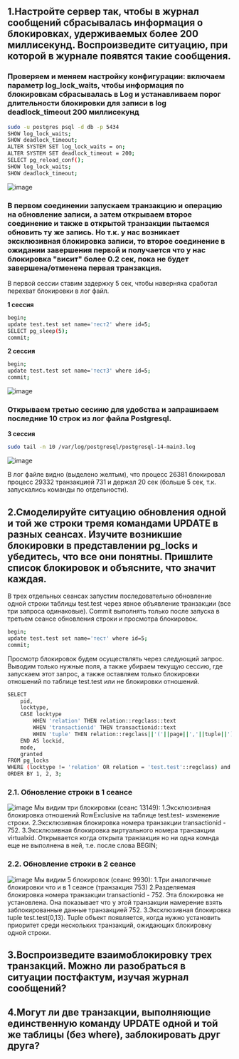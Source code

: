 ## 1.Настройте сервер так, чтобы в журнал сообщений сбрасывалась информация о блокировках, удерживаемых более 200 миллисекунд. Воспроизведите ситуацию, при которой в журнале появятся такие сообщения.
### Проверяем и меняем настройку конфигурации: включаем параметр log_lock_waits, чтобы информация по блокировкам сбрасывалась в Log и устанавливаем порог длительности блокировки для записи в log deadlock_timeout 200 миллисекунд
```Bash
sudo -u postgres psql -d db -p 5434
SHOW log_lock_waits;
SHOW deadlock_timeout;
ALTER SYSTEM SET log_lock_waits = on;
ALTER SYSTEM SET deadlock_timeout = 200;
SELECT pg_reload_conf();
SHOW log_lock_waits;
SHOW deadlock_timeout;
```
![image](https://github.com/user-attachments/assets/f8b69514-c63d-404f-ab3b-fd5fc38fcfa0)

### В первом соединении запускаем транзакцию и операцию на обновление записи, а затем открываем второе соединение и также в открытой транзакции пытаемся обновить ту же запись. Но т.к. у нас возникает эксклюзивная блокировка записи, то второе соединение в ожидании завершения первой и получается что у нас блокировка "висит" более 0.2 сек, пока не будет завершена/отменена первая транзакция.
В первой сессии ставим задержку 5 сек, чтобы наверняка сработал перехват блокировки в лог файл.

**1 сессия**
```Bash
begin;
update test.test set name='тест2' where id=5;
SELECT pg_sleep(5);
commit;
```
**2 сессия**
```Bash
begin;
update test.test set name='тест3' where id=5;
commit;
```
![image](https://github.com/user-attachments/assets/cebc8f81-3a12-4de8-b9b9-2dea10e0794d)

### Открываем третью сесиию для удобства и запрашиваем последние 10 строк из лог файла Postgresql. 
**3 сессия**
```Bash
sudo tail -n 10 /var/log/postgresql/postgresql-14-main3.log
```
![image](https://github.com/user-attachments/assets/77a9533b-7dc4-4724-a179-cc093c2df73d)

В лог файле видно (выделено желтым), что процесс 26381 блокировал процесс 29332 транзакцией 731  и держал 20 сек (больше 5 сек, т.к. запускались команды по отдельности).

## 2.Смоделируйте ситуацию обновления одной и той же строки тремя командами UPDATE в разных сеансах. Изучите возникшие блокировки в представлении pg_locks и убедитесь, что все они понятны. Пришлите список блокировок и объясните, что значит каждая.
В трех отдельных сеансах запустим последовательно обновление одной строки таблицы test.test через явное объявление транзакции (все три запроса одинаковые). Commit выполнять только после запуска в третьем сеансе обновления строки и просмотра блокировок.
```Bash
begin;
update test.test set name='тест' where id=5;
commit;
```
Просмотр блокировок будем осуществлять через следующий запрос. Выводим только нужные поля, а также убираем текущую сессию, где запускаем этот запрос, а также оставляем только блокировки отношений по таблице test.test или не блокировки отношений. 
```Bash
SELECT 
    pid, 
    locktype, 
    CASE locktype
        WHEN 'relation' THEN relation::regclass::text
        WHEN 'transactionid' THEN transactionid::text
        WHEN 'tuple' THEN relation::regclass||'('||page||','||tuple||')'
    END AS lockid,
    mode, 
    granted 
FROM pg_locks
WHERE (locktype != 'relation' OR relation = 'test.test'::regclass) and pid!=pg_backend_pid()
ORDER BY 1, 2, 3;
```

### 2.1. Обновление строки в 1 сеансе
![image](https://github.com/user-attachments/assets/d01d400f-cf9c-4bd3-bc61-8fd6e7a22369)
Мы видим три блокировки (сеанс 13149):
1.Эксклюзивная блокировка отношений RowExclusive	на таблице test.test- изменение строки.
2.Эксклюзивная блокировка номера транзакции transactionid - 752.
3.Эксклюзивная блокировка виртуального номера транзакции virtualxid. Открывается когда открыта транзакция но ни одна комнда еще не выполнена в ней, т.е. после слова BEGIN;

### 2.2. Обновление строки в 2 сеансе
![image](https://github.com/user-attachments/assets/76f30d95-6f78-4b36-9045-1037033c4931)
Мы видим 5 блокировок (сеанс 9930):
1.Три аналогичные блокировки что и в 1 сеансе (транзакция 753)
2.Разделяемая блокировка номера транзакции transactionid - 752. Эта блокировка не установлена. Она показывает что у этой транзакции намерение взять заблокированные данные транзакцией 752.
3.Эксклюзивная блокировка tuple test.test(0,13). Tuple объект появляется, когда нужно установить приоритет среди нескольких транзакций, ожидающих блокировку одной строки.




## 3.Воспроизведите взаимоблокировку трех транзакций. Можно ли разобраться в ситуации постфактум, изучая журнал сообщений?
## 4.Могут ли две транзакции, выполняющие единственную команду UPDATE одной и той же таблицы (без where), заблокировать друг друга?
